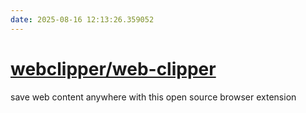 ```yaml
---
date: 2025-08-16 12:13:26.359052
---
```


# [webclipper/web-clipper](https://github.com/webclipper/web-clipper)

save web content anywhere with this open source browser extension